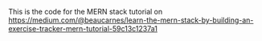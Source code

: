 This is the code for the MERN stack tutorial on https://medium.com/@beaucarnes/learn-the-mern-stack-by-building-an-exercise-tracker-mern-tutorial-59c13c1237a1

